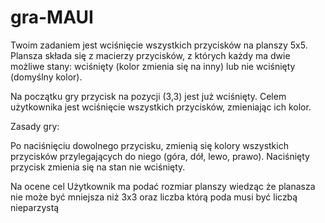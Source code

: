 # gra-MAUI
Twoim zadaniem jest wciśnięcie wszystkich przycisków na planszy 5x5. Plansza składa się z macierzy przycisków, z których każdy ma dwie możliwe stany: wciśnięty (kolor zmienia się na inny) lub nie wciśnięty (domyślny kolor).

Na początku gry przycisk na pozycji (3,3) jest już wciśnięty. Celem użytkownika jest wciśnięcie wszystkich przycisków, zmieniając ich kolor.

Zasady gry:

Po naciśnięciu dowolnego przycisku, zmienią się kolory wszystkich przycisków przylegających do niego (góra, dół, lewo, prawo).
Naciśnięty przycisk  zmienia się na stan nie wciśnięty.

Na ocene cel
Użytkownik ma podać rozmiar planszy wiedząc że planasza nie może być mniejsza niż 3x3 oraz liczba którą poda musi być liczbą nieparzystą
